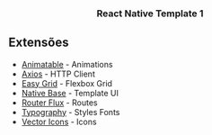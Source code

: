 <p align="center">
  <h3 align="center">React Native Template 1</h3>
</p>

## Extensões

- [Animatable](https://github.com/oblador/react-native-animatable) - Animations
- [Axios](https://github.com/axios/axios) - HTTP Client
- [Easy Grid](https://github.com/GeekyAnts/react-native-easy-grid) - Flexbox Grid
- [Native Base](https://github.com/GeekyAnts/NativeBase) - Template UI
- [Router Flux](react-native-router-flux) - Routes
- [Typography](https://github.com/hectahertz/react-native-typography) - Styles Fonts
- [Vector Icons](https://github.com/oblador/react-native-vector-icons) - Icons